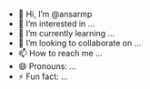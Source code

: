 - 👋 Hi, I’m @ansarmp
- 👀 I’m interested in ...
- 🌱 I’m currently learning ...
- 💞️ I’m looking to collaborate on ...
- 📫 How to reach me ...
- 😄 Pronouns: ...
- ⚡ Fun fact: ...

<!---
ansarmp/ansarmp is a ✨ special ✨ repository because its `README.md` (this file) appears on your GitHub profile.
You can click the Preview link to take a look at your changes.
--->
